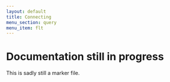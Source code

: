 ```yaml
---
layout: default
title: Connecting
menu_section: query
menu_item: flt
---
```



# Documentation still in progress

This is sadly still a marker file.

